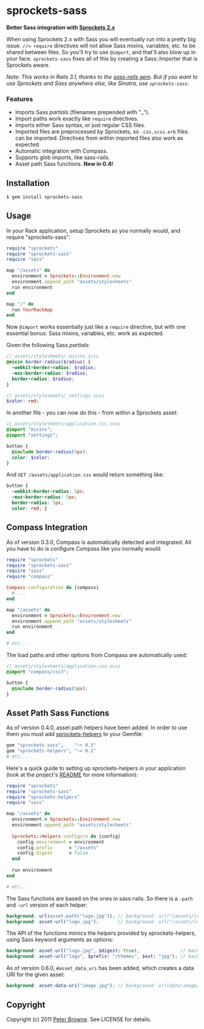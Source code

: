 sprockets-sass
==============

**Better Sass integration with [Sprockets 2.x](http://github.com/sstephenson/sprockets)**

When using Sprockets 2.x with Sass you will eventually run into a pretty big issue. `//= require` directives will not allow Sass mixins, variables, etc. to be shared between files. So you'll try to use `@import`, and that'll also blow up in your face. `sprockets-sass` fixes all of this by creating a Sass::Importer that is Sprockets aware.

_Note: This works in Rails 3.1, thanks to the [sass-rails gem](http://github.com/rails/sass-rails). But if you want to use Sprockets and Sass anywhere else, like Sinatra, use `sprockets-sass`._

### Features

* Imports Sass _partials_ (filenames prepended with "_").
* Import paths work exactly like `require` directives.
* Imports either Sass syntax, or just regular CSS files.
* Imported files are preprocessed by Sprockets, so `.css.scss.erb` files can be imported.
  Directives from within imported files also work as expected.
* Automatic integration with Compass.
* Supports glob imports, like sass-rails.
* Asset path Sass functions. **New in 0.4!**


Installation
------------

``` bash
$ gem install sprockets-sass
```


Usage
-----

In your Rack application, setup Sprockets as you normally would, and require "sprockets-sass":

``` ruby
require "sprockets"
require "sprockets-sass"
require "sass"

map "/assets" do
  environment = Sprockets::Environment.new
  environment.append_path "assets/stylesheets"
  run environment
end

map "/" do
  run YourRackApp
end
```

Now `@import` works essentially just like a `require` directive, but with one essential bonus:
Sass mixins, variables, etc. work as expected.

Given the following Sass _partials_:

``` scss
// assets/stylesheets/_mixins.scss
@mixin border-radius($radius) {
  -webkit-border-radius: $radius;
  -moz-border-radius: $radius;
  border-radius: $radius;
}
```

``` scss
// assets/stylesheets/_settings.scss
$color: red;
```

In another file - you can now do this - from within a Sprockets asset:

``` scss
// assets/stylesheets/application.css.scss
@import "mixins";
@import "settings";

button {
  @include border-radius(5px);
  color: $color;
}
```

And `GET /assets/application.css` would return something like:

``` css
button {
  -webkit-border-radius: 5px;
  -moz-border-radius: 5px;
  border-radius: 5px;
  color: red; }
```


Compass Integration
-------------------

As of version 0.3.0, Compass is automatically detected and integrated. All you have to do
is configure Compass like you normally would:

``` ruby
require "sprockets"
require "sprockets-sass"
require "sass"
require "compass"

Compass.configuration do |compass|
  # ...
end

map "/assets" do
  environment = Sprockets::Environment.new
  environment.append_path "assets/stylesheets"
  run environment
end

# etc...
```

The load paths and other options from Compass are automatically used:

``` scss
// assets/stylesheets/application.css.scss
@import "compass/css3";

button {
  @include border-radius(5px);
}
```


Asset Path Sass Functions
-------------------------

As of version 0.4.0, asset path helpers have been added. In order to use them you must add [sprockets-helpers](https://github.com/petebrowne/sprockets-helpers) to your Gemfile:

``` ruby
gem "sprockets-sass",    "~> 0.5"
gem "sprockets-helpers", "~> 0.2"
# etc...
```

Here's a quick guide to setting up sprockets-helpers in your application (look at the project's [README](https://github.com/petebrowne/sprockets-helpers/blob/master/README.md) for more information):

``` ruby
require "sprockets"
require "sprockets-sass"
require "sprockets-helpers"
require "sass"

map "/assets" do
  environment = Sprockets::Environment.new
  environment.append_path "assets/stylesheets"
  
  Sprockets::Helpers.configure do |config|
    config.environment = environment
    config.prefix      = "/assets"
    config.digest      = false
  end
  
  run environment
end

# etc...
```

The Sass functions are based on the ones in sass-rails. So there is a `-path` and `-url` version of each helper:

``` scss
background: url(asset-path("logo.jpg")); // background: url("/assets/logo.jpg");
background: asset-url("logo.jpg");       // background: url("/assets/logo.jpg");
```

The API of the functions mimics the helpers provided by sprockets-helpers, using Sass keyword arguments as options:

``` scss
background: asset-url("logo.jpg", $digest: true);               // background: url("/assets/logo-27a8f1f96afd8d4c67a59eb9447f45bd.jpg");
background: asset-url("logo", $prefix: "/themes", $ext: "jpg"); // background: url("/themes/logo.jpg");
```

As of version 0.6.0, `#asset_data_uri` has been added, which creates a data URI for the given asset:

``` scss
background: asset-data-uri("image.jpg"); // background: url(data:image/jpeg;base64,...);
```


Copyright
---------

Copyright (c) 2011 [Peter Browne](http://petebrowne.com). See LICENSE for details.
